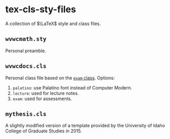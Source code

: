 # tex-cls-sty-files
A collection of $\LaTeX$ style and class files.

## `wvwcmath.sty`
Personal preamble.

## `wvwcdocs.cls`
Personal class file based on the [`exam` class](https://ctan.org/pkg/exam?lang=en). Options:
1. `palatino`: use Palatino font instead of Computer Modern.
2. `lecture`: used for lecture notes.
3. `exam`: used for assessments.

## `mythesis.cls`
A slightly modified version of a template provided by the University of Idaho College of Graduate Studies in 2015.
